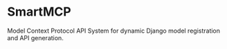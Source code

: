 # SmartMCP
Model Context Protocol API System for dynamic Django model registration and API generation.